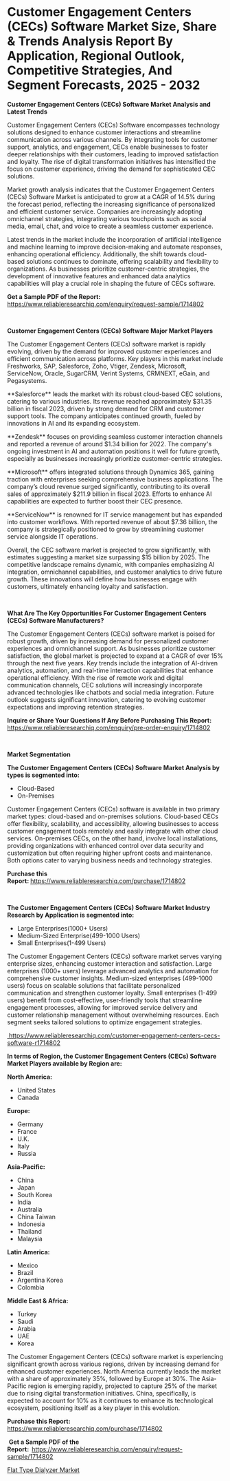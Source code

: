 <p><h1>Customer Engagement Centers (CECs) Software Market Size, Share & Trends Analysis Report By Application, Regional Outlook, Competitive Strategies, And Segment Forecasts, 2025 - 2032</h1></p><p><strong>Customer Engagement Centers (CECs) Software Market Analysis and Latest Trends</strong></p>
<p><p>Customer Engagement Centers (CECs) Software encompasses technology solutions designed to enhance customer interactions and streamline communication across various channels. By integrating tools for customer support, analytics, and engagement, CECs enable businesses to foster deeper relationships with their customers, leading to improved satisfaction and loyalty. The rise of digital transformation initiatives has intensified the focus on customer experience, driving the demand for sophisticated CEC solutions.</p><p>Market growth analysis indicates that the Customer Engagement Centers (CECs) Software Market is anticipated to grow at a CAGR of 14.5% during the forecast period, reflecting the increasing significance of personalized and efficient customer service. Companies are increasingly adopting omnichannel strategies, integrating various touchpoints such as social media, email, chat, and voice to create a seamless customer experience.</p><p>Latest trends in the market include the incorporation of artificial intelligence and machine learning to improve decision-making and automate responses, enhancing operational efficiency. Additionally, the shift towards cloud-based solutions continues to dominate, offering scalability and flexibility to organizations. As businesses prioritize customer-centric strategies, the development of innovative features and enhanced data analytics capabilities will play a crucial role in shaping the future of CECs software.</p></p>
<p><strong>Get a Sample PDF of the Report:&nbsp;</strong> <a href="https://www.reliableresearchiq.com/enquiry/request-sample/1714802?utm_campaign=2810&utm_medium=2&utm_source=Github&utm_content=ia&utm_term=28032025&utm_id=customer-engagement-centers-cecs-software">https://www.reliableresearchiq.com/enquiry/request-sample/1714802</a></p>
<p>&nbsp;</p>
<p><strong>Customer Engagement Centers (CECs) Software Major Market Players</strong></p>
<p><p>The Customer Engagement Centers (CECs) software market is rapidly evolving, driven by the demand for improved customer experiences and efficient communication across platforms. Key players in this market include Freshworks, SAP, Salesforce, Zoho, Vtiger, Zendesk, Microsoft, ServiceNow, Oracle, SugarCRM, Verint Systems, CRMNEXT, eGain, and Pegasystems.</p><p>**Salesforce** leads the market with its robust cloud-based CEC solutions, catering to various industries. Its revenue reached approximately $31.35 billion in fiscal 2023, driven by strong demand for CRM and customer support tools. The company anticipates continued growth, fueled by innovations in AI and its expanding ecosystem.</p><p>**Zendesk** focuses on providing seamless customer interaction channels and reported a revenue of around $1.34 billion for 2022. The company's ongoing investment in AI and automation positions it well for future growth, especially as businesses increasingly prioritize customer-centric strategies.</p><p>**Microsoft** offers integrated solutions through Dynamics 365, gaining traction with enterprises seeking comprehensive business applications. The company’s cloud revenue surged significantly, contributing to its overall sales of approximately $211.9 billion in fiscal 2023. Efforts to enhance AI capabilities are expected to further boost their CEC presence.</p><p>**ServiceNow** is renowned for IT service management but has expanded into customer workflows. With reported revenue of about $7.36 billion, the company is strategically positioned to grow by streamlining customer service alongside IT operations.</p><p>Overall, the CEC software market is projected to grow significantly, with estimates suggesting a market size surpassing $15 billion by 2025. The competitive landscape remains dynamic, with companies emphasizing AI integration, omnichannel capabilities, and customer analytics to drive future growth. These innovations will define how businesses engage with customers, ultimately enhancing loyalty and satisfaction.</p></p>
<p>&nbsp;</p>
<p><strong>What Are The Key Opportunities For Customer Engagement Centers (CECs) Software Manufacturers?</strong></p>
<p><p>The Customer Engagement Centers (CECs) software market is poised for robust growth, driven by increasing demand for personalized customer experiences and omnichannel support. As businesses prioritize customer satisfaction, the global market is projected to expand at a CAGR of over 15% through the next five years. Key trends include the integration of AI-driven analytics, automation, and real-time interaction capabilities that enhance operational efficiency. With the rise of remote work and digital communication channels, CEC solutions will increasingly incorporate advanced technologies like chatbots and social media integration. Future outlook suggests significant innovation, catering to evolving customer expectations and improving retention strategies.</p></p>
<p><strong>Inquire or Share Your Questions If Any Before Purchasing This Report:</strong> <a href="https://www.reliableresearchiq.com/enquiry/pre-order-enquiry/1714802?utm_campaign=2810&utm_medium=2&utm_source=Github&utm_content=ia&utm_term=28032025&utm_id=customer-engagement-centers-cecs-software">https://www.reliableresearchiq.com/enquiry/pre-order-enquiry/1714802</a></p>
<p>&nbsp;</p>
<p><strong>Market Segmentation</strong></p>
<p><strong>The Customer Engagement Centers (CECs) Software Market Analysis by types is segmented into:</strong></p>
<p><ul><li>Cloud-Based</li><li>On-Premises</li></ul></p>
<p><p>Customer Engagement Centers (CECs) software is available in two primary market types: cloud-based and on-premises solutions. Cloud-based CECs offer flexibility, scalability, and accessibility, allowing businesses to access customer engagement tools remotely and easily integrate with other cloud services. On-premises CECs, on the other hand, involve local installations, providing organizations with enhanced control over data security and customization but often requiring higher upfront costs and maintenance. Both options cater to varying business needs and technology strategies.</p></p>
<p><strong>Purchase this Report:&nbsp;</strong><a href="https://www.reliableresearchiq.com/purchase/1714802?utm_campaign=2810&utm_medium=2&utm_source=Github&utm_content=ia&utm_term=28032025&utm_id=customer-engagement-centers-cecs-software">https://www.reliableresearchiq.com/purchase/1714802</a></p>
<p>&nbsp;</p>
<p><strong>The Customer Engagement Centers (CECs) Software Market Industry Research by Application is segmented into:</strong></p>
<p><ul><li>Large Enterprises(1000+ Users)</li><li>Medium-Sized Enterprise(499-1000 Users)</li><li>Small Enterprises(1-499 Users)</li></ul></p>
<p><p>The Customer Engagement Centers (CECs) software market serves varying enterprise sizes, enhancing customer interaction and satisfaction. Large enterprises (1000+ users) leverage advanced analytics and automation for comprehensive customer insights. Medium-sized enterprises (499-1000 users) focus on scalable solutions that facilitate personalized communication and strengthen customer loyalty. Small enterprises (1-499 users) benefit from cost-effective, user-friendly tools that streamline engagement processes, allowing for improved service delivery and customer relationship management without overwhelming resources. Each segment seeks tailored solutions to optimize engagement strategies.</p></p>
<p><a href="https://www.reliableresearchiq.com/customer-engagement-centers-cecs-software-r1714802?utm_campaign=2810&utm_medium=2&utm_source=Github&utm_content=ia&utm_term=28032025&utm_id=customer-engagement-centers-cecs-software">&nbsp;https://www.reliableresearchiq.com/customer-engagement-centers-cecs-software-r1714802</a></p>
<p><strong>In terms of Region, the Customer Engagement Centers (CECs) Software Market Players available by Region are:</strong></p>
<p>
    <p> <strong> North America: </strong>
        <ul>
            <li>United States</li>
            <li>Canada</li>
        </ul>
        </p> 
    <p> <strong> Europe: </strong>
        <ul>
            <li>Germany</li>
            <li>France</li>
            <li>U.K.</li>
            <li>Italy</li>
            <li>Russia</li>
        </ul>
        </p> 
    <p> <strong> Asia-Pacific: </strong>
        <ul>
            <li>China</li>
            <li>Japan</li>
            <li>South Korea</li>
            <li>India</li>
            <li>Australia</li>
            <li>China Taiwan</li>
            <li>Indonesia</li>
            <li>Thailand</li>
            <li>Malaysia</li>
        </ul>
        </p> 
    <p> <strong> Latin America: </strong>
        <ul>
            <li>Mexico</li>
            <li>Brazil</li>
            <li>Argentina Korea</li>
            <li>Colombia</li>
        </ul>
        </p> 
    <p> <strong> Middle East & Africa: </strong>
        <ul>
            <li>Turkey</li>
            <li>Saudi</li>
            <li>Arabia</li>
            <li>UAE</li>
            <li>Korea</li>
        </ul>
    </p>
    </p>
<p><p>The Customer Engagement Centers (CECs) software market is experiencing significant growth across various regions, driven by increasing demand for enhanced customer experiences. North America currently leads the market with a share of approximately 35%, followed by Europe at 30%. The Asia-Pacific region is emerging rapidly, projected to capture 25% of the market due to rising digital transformation initiatives. China, specifically, is expected to account for 10% as it continues to enhance its technological ecosystem, positioning itself as a key player in this evolution.</p></p>
<p><strong>Purchase this Report: </strong><a href="https://www.reliableresearchiq.com/purchase/1714802?utm_campaign=2810&utm_medium=2&utm_source=Github&utm_content=ia&utm_term=28032025&utm_id=customer-engagement-centers-cecs-software">https://www.reliableresearchiq.com/purchase/1714802</a></p>
<p>&nbsp;<strong>Get a Sample PDF of the Report:&nbsp;&nbsp;</strong><a href="https://www.reliableresearchiq.com/enquiry/request-sample/1714802?utm_campaign=2810&utm_medium=2&utm_source=Github&utm_content=ia&utm_term=28032025&utm_id=customer-engagement-centers-cecs-software">https://www.reliableresearchiq.com/enquiry/request-sample/1714802</a></p>
<p><strong></strong></p>
<p><p><a href="https://github.com/penecorodz74/Market-Research-Report-List-1/blob/main/flat-type-dialyzer-market.md?utm_campaign=2810&utm_medium=2&utm_source=Github&utm_content=ia&utm_term=28032025&utm_id=customer-engagement-centers-cecs-software">Flat Type Dialyzer Market</a></p></p>